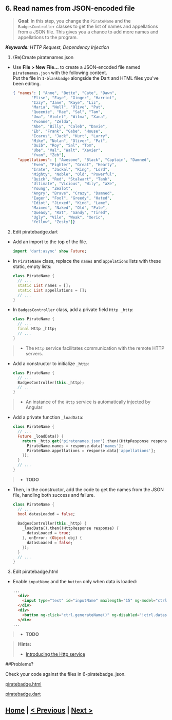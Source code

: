 ## 6. Read names from JSON-encoded file
> **Goal**: In this step, you change the `PirateName` and the `BadgesController` classes to get the list of names and appellations from a JSON file. This gives you a chance to add more names and appellations to the program.

_**Keywords**: HTTP Request, Dependency Injection_

1. (Re)Create piratenames.json
 - Use **File > New File…** to create a JSON-encoded file named `piratenames.json` with the following content.  
   Put the file in `1-blankbadge` alongside the Dart and HTML files you've been editing.

    ```JSON
    { "names": [ "Anne", "Bette", "Cate", "Dawn",
            "Elise", "Faye", "Ginger", "Harriot",
            "Izzy", "Jane", "Kaye", "Liz",
            "Maria", "Nell", "Olive", "Pat",
            "Queenie", "Rae", "Sal", "Tam",
            "Uma", "Violet", "Wilma", "Xana",
            "Yvonne", "Zelda",
            "Abe", "Billy", "Caleb", "Davie",
            "Eb", "Frank", "Gabe", "House",
            "Icarus", "Jack", "Kurt", "Larry",
            "Mike", "Nolan", "Oliver", "Pat",
            "Quib", "Roy", "Sal", "Tom",
            "Ube", "Val", "Walt", "Xavier",
            "Yvan", "Zeb"],
      "appellations": [ "Awesome", "Black", "Captain", "Damned",
            "Even", "Fighter", "Great", "Hearty",
            "Irate", "Jackal", "King", "Lord",
            "Mighty", "Noble", "Old", "Powerful",
            "Quick", "Red", "Stalwart", "Tank",
            "Ultimate", "Vicious", "Wily", "aXe",
            "Young", "Zealot",
            "Angry", "Brave", "Crazy", "Damned",
            "Eager", "Fool", "Greedy", "Hated",
            "Idiot", "Jinxed", "Kind", "Lame",
            "Maimed", "Naked", "Old", "Pale",
            "Queasy", "Rat", "Sandy", "Tired",
            "Ugly", "Vile", "Weak", "Xeric",
            "Yellow", "Zesty"]}  
    ```
2. Edit piratebadge.dart
 - Add an import to the top of the file.

    ```Dart
    import 'dart:async' show Future;
    ```
 - In `PirateName` class, replace the `names` and `appelations` lists with these static, empty lists:

    ```Dart
    class PirateName {
      // ...
      static List names = [];
      static List appellations = [];
      // ...
    }
    ```
 - In `BadgesController` class, add a private field `Http _http`:

    ```Dart
    class PirateName {
      // ...
      final Http _http;
      // ...
    }
    ```
 > - The `Http` service facilitates communication with the remote HTTP servers.
 - Add a constructor to initialize `_http`:

    ```Dart
    class PirateName {
      // ...
      BadgesController(this._http);
      // ...
    }
    ```
 > - An instance of the `Http` service is automatically injected by Angular
 - Add a private function `_loadData`:

    ```Dart
    class PirateName {
      // ...
      Future _loadData() {
        return _http.get('piratenames.json').then((HttpResponse response) {
          PirateName.names = response.data['names'];
          PirateName.appellations = response.data['appellations'];
        });
      }
      // ...
    }
    ```
 > - **TODO**
 - Then, in the constructor, add the code to get the names from the JSON file, handling both success and failure.

    ```Dart
    class PirateName {
      // ...
      bool datasLoaded = false;
      
      BadgesController(this._http) {
        _loadData().then((HttpResponse response) {
          datasLoaded = true;
        }, onError: (Object obj) {
          datasLoaded = false;
        });
      }
      // ...
    }
    ```
3. Edit piratebadge.html    
 - Enable `inputName` and the `button` only when data is loaded:

    ```HTML
    ...
      <div>
        <input type="text" id="inputName" maxlength="15" ng-model="ctrl.name" ng-disabled="!ctrl.datasLoaded">
      </div>
      <div>
        <button ng-click="ctrl.generateName()" ng-disabled="!ctrl.datasLoaded || ctrl.name.trim().isNotEmpty">Aye! Gimme a name!</button>
      </div>
    ...
    ```
 > - **TODO**

<a name="hints"></a>
> **Hints:**
> 
> - [Introducing the Http service](https://github.com/angular/angular.dart.tutorial/wiki/Introducing-filters-and-services) 


##Problems?

Check your code against the files in  6-piratebadge_json.

<a href="../web/6-piratebadge_json/piratebadge.html" target="_blank">piratebadge.html</a>

<a href="../web/6-piratebadge_json/piratebadge.dart" target="_blank">piratebadge.dart</a>

## [Home](../README.md) | [< Previous](step-5.md) | [Next >](step-7.md)
